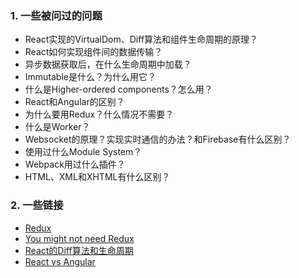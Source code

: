 ### 1. 一些被问过的问题

- React实现的VirtualDom、Diff算法和组件生命周期的原理？
- React如何实现组件间的数据传输？
- 异步数据获取后，在什么生命周期中加载？
- Immutable是什么？为什么用它？
- 什么是Higher-ordered components？怎么用？
- React和Angular的区别？
- 为什么要用Redux？什么情况不需要？
- 什么是Worker？
- Websocket的原理？实现实时通信的办法？和Firebase有什么区别？
- 使用过什么Module System？
- Webpack用过什么插件？
- HTML、XML和XHTML有什么区别？

### 2. 一些链接

- [Redux](https://cn.redux.js.org/)
- [You might not need Redux](https://medium.com/@dan_abramov/you-might-not-need-redux-be46360cf367)
- [React的Diff算法和生命周期](http://www.infoq.com/cn/articles/react-dom-diff)
- [React vs Angular](https://medium.com/unicorn-supplies/angular-vs-react-vs-vue-a-2017-comparison-c5c52d620176)